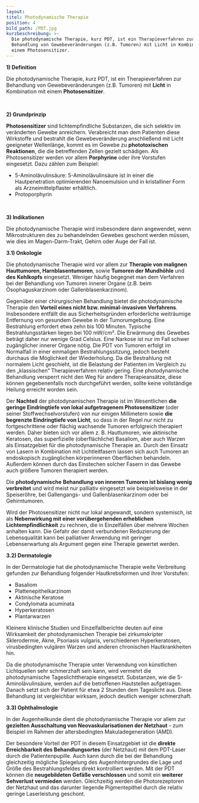 ```yaml
---
layout:
titel: Photodynamische Therapie
position: 4
bild_path: /PDT.jpg
kurzbeschreibung: >-
  Die photodynamische Therapie, kurz PDT, ist ein Therapieverfahren zur
  Behandlung von Gewebeveränderungen (z.B. Tumoren) mit Licht in Kombination mit
  einem Photosensitizer.
---
```



**1) Definition**

Die photodynamische Therapie, kurz PDT, ist ein Therapieverfahren zur Behandlung von Gewebever&auml;nderungen (z.B. Tumoren) mit **Licht** in Kombination mit einem **Photosensitizer**.

&nbsp;

**2) Grundprinzip**

**Photosensitizer** sind lichtempfindliche Substanzen, die sich selektiv im ver&auml;nderten Gewebe anreichern. Verabreicht man dem Patienten diese Wirkstoffe und bestrahlt die Gewebever&auml;nderung anschlie&szlig;end mit Licht geeigneter Wellenl&auml;nge, kommt es im Gewebe zu **phototoxischen Reaktionen**, die die betreffenden Zellen gezielt sch&auml;digen. Als Photosensitizer werden vor allem **Porphyrine** oder ihre Vorstufen eingesetzt. Dazu z&auml;hlen zum Beispiel:

* 5-Aminol&auml;vulins&auml;ure: 5-Aminol&auml;vulins&auml;ure ist in einer die Hautpenetration optimierenden Nanoemulsion und in kristalliner Form als Arzneimittelpflaster erh&auml;ltlich.
* Protoporphyrin

&nbsp;

**3) Indikationen**

Die photodynamische Therapie wird insbesondere dann angewendet, wenn Mikrostrukturen des zu behandelnden Gewebes geschont werden m&uuml;ssen, wie dies im Magen-Darm-Trakt, Gehirn oder Auge der Fall ist.

**3.1) Onkologie**

Die photodynamische Therapie wird vor allem zur **Therapie von malignen Hauttumoren, Harnblasentumoren**, sowie **Tumoren der Mundh&ouml;hle** und **des** **Kehlkopfs** eingesetzt. Weniger h&auml;ufig begegnet man dem Verfahren bei der Behandlung von Tumoren innerer Organe (z.B. beim &Ouml;sophaguskarzinom oder Gallenblasenkarzinom).

Gegen&uuml;ber einer chirurgischen Behandlung bietet die photodynamische Therapie den **Vorteil eines nicht bzw. minimal-invasiven Verfahrens**. Insbesondere entf&auml;llt die aus Sicherheitsgr&uuml;nden erforderliche weitr&auml;umige Entfernung von gesundem Gewebe in der Tumorumgebung. Eine Bestrahlung erfordert etwa zehn bis 100 Minuten. Typische Bestrahlungsst&auml;rken liegen bei 100 mW/cm&sup2;. Die Erw&auml;rmung des Gewebes betr&auml;gt daher nur wenige Grad Celsius. Eine Narkose ist nur im Fall schwer zug&auml;nglicher innerer Organe n&ouml;tig. Die PDT von Tumoren erfolgt im Normalfall in einer einmaligen Bestrahlungssitzung, jedoch besteht durchaus die M&ouml;glichkeit der Wiederholung. Da die Bestrahlung mit normalem Licht geschieht, ist die Belastung der Patienten im Vergleich zu den „klassischen“ Therapieverfahren relativ gering. Eine photodynamische Behandlung versperrt nicht den Weg f&uuml;r andere Therapieans&auml;tze, diese k&ouml;nnen gegebenenfalls noch durchgef&uuml;hrt werden, sollte keine vollst&auml;ndige Heilung erreicht worden sein.

Der **Nachteil** der photodynamischen Therapie ist im Wesentlichen **die geringe Eindringtiefe von lokal aufgetragenem Photosensitizer&nbsp;**(oder seiner Stoffwechselvorstufen) von nur einigen Millimetern sowie **die begrenzte Eindringtiefe von Licht**, so dass in der Regel nur nicht zu fortgeschrittene oder fl&auml;chig wachsende Tumoren erfolgreich therapiert werden. Daher bieten sich vor allem z. B. Hauttumoren, wie aktinische Keratosen, das superfizielle (oberfl&auml;chliche) Basaliom, aber auch Warzen als Einsatzgebiet f&uuml;r die photodynamische Therapie an. Durch den Einsatz von Lasern in Kombination mit Lichtleitfasern lassen sich auch Tumoren an endoskopisch zug&auml;nglichen k&ouml;rperinneren Oberfl&auml;chen behandeln. Au&szlig;erdem k&ouml;nnen durch das Einstechen solcher Fasern in das Gewebe auch gr&ouml;&szlig;ere Tumoren therapiert werden.

Die **photodynamische** **Behandlung von inneren Tumoren ist bislang wenig verbreitet** und wird meist nur palliativ eingesetzt wie beispielsweise in der Speiser&ouml;hre, bei Gallengangs- und Gallenblasenkarzinom oder bei Gehirntumoren.

Wird der Photosensitizer nicht nur lokal angewandt, sondern systemisch, ist als **Nebenwirkung mit einer vor&uuml;bergehenden erheblichen Lichtempfindlichkeit** zu rechnen, die in Einzelf&auml;llen &uuml;ber mehrere Wochen anhalten kann. Die Gefahr der damit verbundenen Reduzierung der Lebensqualit&auml;t kann bei palliativer Anwendung mit geringer Lebenserwartung als Argument gegen eine Therapie gewertet werden.

**3.2) Dermatologie**

In der Dermatologie hat die photodynamische Therapie weite Verbreitung gefunden zur Behandlung folgender Hautkrebsformen und ihrer Vorstufen:

* Basaliom
* Plattenepithelkarzinom
* Aktinische Keratose
* Condylomata acuminata
* Hyperkeratosen
* Plantarwarzen

Kleinere klinische Studien und Einzelfallberichte deuten auf eine Wirksamkeit der photodynamischen Therapie bei zirkumskripter Sklerodermie, Akne, Psoriasis vulgaris, verschiedenen Hyperkeratosen, virusbedingten vulg&auml;ren Warzen und anderen chronischen Hautkrankheiten hin.

Da die photodynamische Therapie unter Verwendung von k&uuml;nstlichen Lichtquellen sehr schmerzhaft sein kann, wird vermehrt die photodynamische Tageslichttherapie eingesetzt. Substanzen, wie die 5-Aminol&auml;vulins&auml;ure, werden auf die betroffenen Hautstellen aufgetragen. Danach setzt sich der Patient f&uuml;r etwa 2 Stunden dem Tageslicht aus. Diese Behandlung ist vergleichbar wirksam, jedoch deutlich weniger schmerzhaft.

**3.3) Ophthalmologie**

In der Augenheilkunde dient die photodynamische Therapie vor allem zur **gezielten Ausschaltung von Neovaskularisationen der Netzhaut** - zum Beispiel im Rahmen der altersbedingten Makuladegeneration (AMD).

Der besondere Vorteil der PDT in diesem Einsatzgebiet ist die **direkte Erreichbarkeit des Behandlungsortes** (der Netzhaut) mit dem PDT-Laser durch die Patientenpupille. Auch kann durch die bei der Behandlung gleichzeitig m&ouml;gliche Spiegelung des Augenhintergrundes die Lage und Gr&ouml;&szlig;e des Bestrahlungsfeldes direkt kontrolliert werden. Mit der PDT k&ouml;nnen die **neugebildeten Gef&auml;&szlig;e verschlossen** und somit ein **weiterer Sehverlust vermieden** werden. Gleichzeitig werden die Photorezeptoren der Netzhaut und das darunter liegende Pigmentepithel durch die relativ geringe Laserleistung geschont.